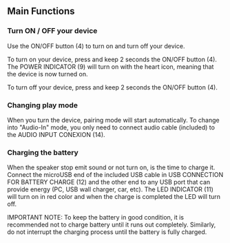 ## Main Functions

### Turn ON / OFF your device

Use the ON/OFF button (4) to turn on and turn off your device.

To turn on your device, press and keep 2 seconds the ON/OFF button (4). The POWER INDICATOR (9) will turn on with the heart icon, meaning that the device is now turned on.

To turn off your device, press and keep 2 seconds the ON/OFF button (4).

### Changing play mode

When you turn the device, pairing mode will start automatically. To change into "Audio-In" mode, you only need to connect audio cable (included) to the AUDIO INPUT CONEXION (14).

### Charging the battery

When the speaker stop emit sound or not turn on, is the time to charge it. Connect the microUSB end of the included USB cable in USB CONNECTION FOR BATTERY CHARGE (12) and the other end to any USB port that can provide energy (PC, USB wall charger, car, etc). The LED INDICATOR (11) will turn on in red color and when the charge is completed the LED will turn off.

IMPORTANT NOTE: To keep the battery in good condition, it is recommended not to charge battery until it runs out completely. Similarly, do not interrupt the charging process until the battery is fully charged.
